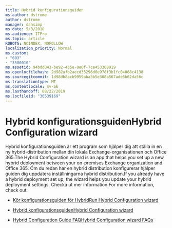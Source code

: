 ```yaml
---
title: Hybrid konfigurationsguiden
ms.author: dstrome
author: dstrome
manager: dansimp
ms.date: 5/3/2018
ms.audience: ITPro
ms.topic: article
ROBOTS: NOINDEX, NOFOLLOW
localization_priority: Normal
ms.custom:
- "603"
- "3500010"
ms.assetid: 94bdd043-be92-435e-8e0f-7ce453368919
ms.openlocfilehash: 2d982afb2aecd35296d0e978f3b1fc04068c4138
ms.sourcegitcommit: 1d98db8acb9959aba3b5e308a567ade6b62da56c
ms.translationtype: MT
ms.contentlocale: sv-SE
ms.lasthandoff: 08/22/2019
ms.locfileid: "36539169"
---
```

# <a name="hybrid-configuration-wizard"></a><span data-ttu-id="34960-102">Hybrid konfigurationsguiden</span><span class="sxs-lookup"><span data-stu-id="34960-102">Hybrid Configuration wizard</span></span>

<span data-ttu-id="34960-103">Hybrid konfigurationsguiden är ett program som hjälper dig att ställa in en ny hybrid-distribution mellan din lokala Exchange-organisationen och Office 365.</span><span class="sxs-lookup"><span data-stu-id="34960-103">The Hybrid Configuration wizard is an app that helps you set up a new hybrid deployment between your on-premises Exchange organization and Office 365.</span></span> <span data-ttu-id="34960-104">Om du redan har en hybrid distribution konfigurerar hjälper guiden dig uppdatera inställningarna hybrid distribution.</span><span class="sxs-lookup"><span data-stu-id="34960-104">If you already have a hybrid deployment set up, the wizard helps you update your hybrid deployment settings.</span></span> <span data-ttu-id="34960-105">Checka ut mer information:</span><span class="sxs-lookup"><span data-stu-id="34960-105">For more information, check out:</span></span>
  
- [<span data-ttu-id="34960-106">Kör konfigurationsguiden för Hybrid</span><span class="sxs-lookup"><span data-stu-id="34960-106">Run Hybrid Configuration wizard</span></span>](https://technet.microsoft.com/library/mt595788%28v=exchg.150%29.aspx)

- [<span data-ttu-id="34960-107">Hybrid konfigurationsguiden</span><span class="sxs-lookup"><span data-stu-id="34960-107">Hybrid Configuration wizard</span></span>](https://technet.microsoft.com/library/hh529921%28v=exchg.150%29.aspx)

- [<span data-ttu-id="34960-108">Hybrid Configuration Guide FAQ</span><span class="sxs-lookup"><span data-stu-id="34960-108">Hybrid Configuration wizard FAQs</span></span>](https://technet.microsoft.com/library/mt488940%28v=exchg.150%29.aspx)
